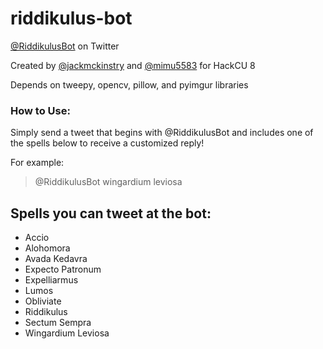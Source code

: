 # riddikulus-bot
[@RiddikulusBot](https://twitter.com/RiddikulusBot) on Twitter

Created by [@jackmckinstry](https://github.com/jackmckinstry) and [@mimu5583](https://github.com/mimu5583) for HackCU 8

Depends on tweepy, opencv, pillow, and pyimgur libraries

### How to Use:
Simply send a tweet that begins with @RiddikulusBot and includes one of the spells below to receive a customized reply!

For example:
> @RiddikulusBot wingardium leviosa

## Spells you can tweet at the bot:
- Accio
- Alohomora
- Avada Kedavra
- Expecto Patronum
- Expelliarmus
- Lumos
- Obliviate
- Riddikulus
- Sectum Sempra
- Wingardium Leviosa